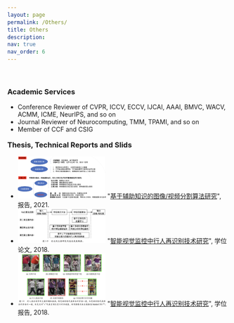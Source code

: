 ```yaml
---
layout: page
permalink: /Others/
title: Others
description: 
nav: true
nav_order: 6
---
```


<head>
<style>
h3 {
  display: block;
  font-size: 1.17em;
  margin-top: 1em;
  margin-bottom: 1em;
  margin-left: 0;
  margin-right: 0;
  font-weight: bold;
}

/* 隐藏 head 的样式 */
.hide-head header {
  display: none;
}
</style>
</head>

<body>
<header>
  <!-- 头部内容 -->
</header>

<h3>Academic Services</h3>
<div>
    <ul>
        <li>Conference Reviewer of CVPR, ICCV, ECCV, IJCAI, AAAI, BMVC, WACV, ACMM, ICME, NeurIPS, and so on</li>
        <li>Journal Reviewer of Neurocomputing, TMM, TPAMI, and so on</li>
        <li>Member of CCF and CSIG</li>
    </ul>    
</div>

<h3>Thesis, Technical Reports and Slids</h3>
<div>
    <ul>
        <li>
            <img src="../assets/pdf/PostdoctoralFellowshipCompletionReport.png" alt="Thumbnail" width="200" height="auto" onclick="openModal('../assets/pdf/PostdoctoralFellowshipCompletionReport.png')" style="cursor: pointer;">
            "<a href="../assets/pdf/PostdoctoralFellowshipCompletionReport.pdf">基于辅助知识的图像/视频分割算法研究</a>", 
            报告, 2021.
        </li>
        <li>
            <img src="../assets/pdf/DoctoralDissertation.png" alt="Thumbnail" width="200" height="auto" onclick="openModal('../assets/pdf/DoctoralDissertation.png')" style="cursor: pointer;">
            "<a href="../assets/pdf/DoctoralDissertation.pdf">智能视觉监控中行人再识别技术研究</a>", 
            学位论文, 2018.
        </li>
        <li>
            <img src="../assets/pdf/DoctoralPresentation.png" alt="Thumbnail" width="200" height="auto" onclick="openModal('../assets/pdf/DoctoralPresentation.png')" style="cursor: pointer;">
            "<a href="../assets/pdf/DoctoralPresentation.pdf">智能视觉监控中行人再识别技术研究</a>", 
            学位报告, 2018.
        </li>
    </ul>    
</div>

<!-- Modal -->
<div id="imageModal" style="display:none; position: fixed; z-index: 1; left: 0; top: 0; width: 100%; height: 100%; overflow: auto; background-color: rgba(0,0,0,0.9); justify-content: center; align-items: center;">
    <span onclick="closeModal()" style="position: fixed; top: 15px; right: 35px; color: #f1f1f1; font-size: 40px; font-weight: bold; cursor: pointer;">&times;</span>
    <img id="modalImage" style="margin: auto; display: block; max-width: 90%; max-height: 90%;">
</div>

<script>
function openModal(imgSrc) {
    var modal = document.getElementById('imageModal');
    var modalImg = document.getElementById("modalImage");
    modalImg.src = imgSrc;
    modal.style.display = "flex";
    document.body.classList.add('hide-head'); // 隐藏 head
}

function closeModal() {
    var modal = document.getElementById('imageModal');
    modal.style.display = "none";
    document.body.classList.remove('hide-head'); // 显示 head
}
</script>
</body>